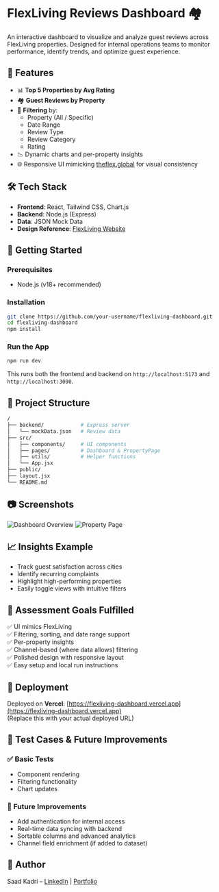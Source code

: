 # FlexLiving Reviews Dashboard 🏘️

An interactive dashboard to visualize and analyze guest reviews across FlexLiving properties. Designed for internal operations teams to monitor performance, identify trends, and optimize guest experience.

## 📌 Features

- 📊 **Top 5 Properties by Avg Rating**
- 🏘️ **Guest Reviews by Property**
- 🔎 **Filtering** by:
  - Property (All / Specific)
  - Date Range
  - Review Type
  - Review Category
  - Rating
- 📉 Dynamic charts and per-property insights
- 🌐 Responsive UI mimicking [theflex.global](https://theflex.global/) for visual consistency

## 🛠️ Tech Stack

- **Frontend**: React, Tailwind CSS, Chart.js
- **Backend**: Node.js (Express)
- **Data**: JSON Mock Data
- **Design Reference**: [FlexLiving Website](https://theflex.global)

## 🚀 Getting Started

### Prerequisites

- Node.js (v18+ recommended)

### Installation

```bash
git clone https://github.com/your-username/flexliving-dashboard.git
cd flexliving-dashboard
npm install
```

### Run the App

```bash
npm run dev
```

This runs both the frontend and backend on `http://localhost:5173` and `http://localhost:3000`.

## 📂 Project Structure

```bash
/
├── backend/            # Express server
│   └── mockData.json   # Review data
├── src/
│   ├── components/     # UI components
│   ├── pages/          # Dashboard & PropertyPage
│   ├── utils/          # Helper functions
│   └── App.jsx
├── public/
├── layout.jsx
└── README.md
```

## 📷 Screenshots

![Dashboard Overview](./screenshots/dashboard.png)
![Property Page](./screenshots/property.png)

## 📈 Insights Example

- Track guest satisfaction across cities
- Identify recurring complaints
- Highlight high-performing properties
- Easily toggle views with intuitive filters

## 🎯 Assessment Goals Fulfilled

✅ UI mimics FlexLiving  
✅ Filtering, sorting, and date range support  
✅ Per-property insights  
✅ Channel-based (where data allows) filtering  
✅ Polished design with responsive layout  
✅ Easy setup and local run instructions

## 🔧 Deployment

Deployed on **Vercel**: [https://flexliving-dashboard.vercel.app](https://flexliving-dashboard.vercel.app)  
(Replace this with your actual deployed URL)

## 🧪 Test Cases & Future Improvements

### ✅ Basic Tests

- Component rendering
- Filtering functionality
- Chart updates

### 🔮 Future Improvements

- Add authentication for internal access
- Real-time data syncing with backend
- Sortable columns and advanced analytics
- Channel field enrichment (if added to dataset)

## 🙌 Author

Saad Kadri – [LinkedIn](https://www.linkedin.com/in/saadkadri) | [Portfolio](https://your-portfolio.com)
